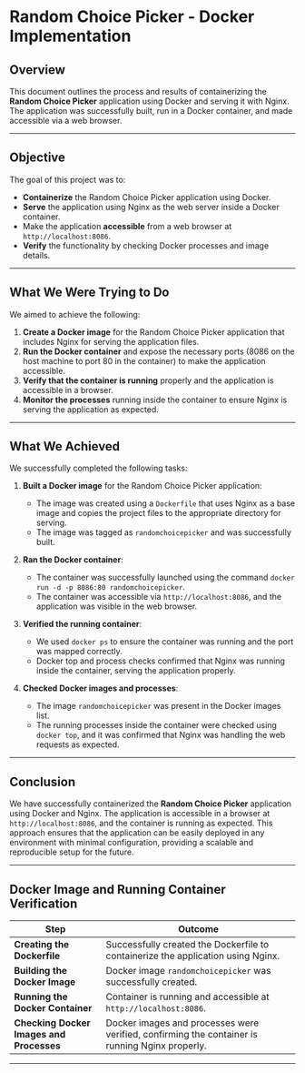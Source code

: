 # Random Choice Picker - Docker Implementation

## Overview
This document outlines the process and results of containerizing the **Random Choice Picker** application using Docker and serving it with Nginx. The application was successfully built, run in a Docker container, and made accessible via a web browser.

---

## Objective
The goal of this project was to:
- **Containerize** the Random Choice Picker application using Docker.
- **Serve** the application using Nginx as the web server inside a Docker container.
- Make the application **accessible** from a web browser at `http://localhost:8086`.
- **Verify** the functionality by checking Docker processes and image details.

---

## What We Were Trying to Do
We aimed to achieve the following:
1. **Create a Docker image** for the Random Choice Picker application that includes Nginx for serving the application files.
2. **Run the Docker container** and expose the necessary ports (8086 on the host machine to port 80 in the container) to make the application accessible.
3. **Verify that the container is running** properly and the application is accessible in a browser.
4. **Monitor the processes** running inside the container to ensure Nginx is serving the application as expected.

---

## What We Achieved
We successfully completed the following tasks:

1. **Built a Docker image** for the Random Choice Picker application:
    - The image was created using a `Dockerfile` that uses Nginx as a base image and copies the project files to the appropriate directory for serving.
    - The image was tagged as `randomchoicepicker` and was successfully built.

2. **Ran the Docker container**:
    - The container was successfully launched using the command `docker run -d -p 8086:80 randomchoicepicker`.
    - The container was accessible via `http://localhost:8086`, and the application was visible in the web browser.

3. **Verified the running container**:
    - We used `docker ps` to ensure the container was running and the port was mapped correctly.
    - Docker top and process checks confirmed that Nginx was running inside the container, serving the application properly.

4. **Checked Docker images and processes**:
    - The image `randomchoicepicker` was present in the Docker images list.
    - The running processes inside the container were checked using `docker top`, and it was confirmed that Nginx was handling the web requests as expected.

---

## Conclusion
We have successfully containerized the **Random Choice Picker** application using Docker and Nginx. The application is accessible in a browser at `http://localhost:8086`, and the container is running as expected. This approach ensures that the application can be easily deployed in any environment with minimal configuration, providing a scalable and reproducible setup for the future.

---

## Docker Image and Running Container Verification

| **Step**                         | **Outcome** |
|----------------------------------|-------------|
| **Creating the Dockerfile**      | Successfully created the Dockerfile to containerize the application using Nginx. |
| **Building the Docker Image**    | Docker image `randomchoicepicker` was successfully created. |
| **Running the Docker Container** | Container is running and accessible at `http://localhost:8086`. |
| **Checking Docker Images and Processes** | Docker images and processes were verified, confirming the container is running Nginx properly. |

---
